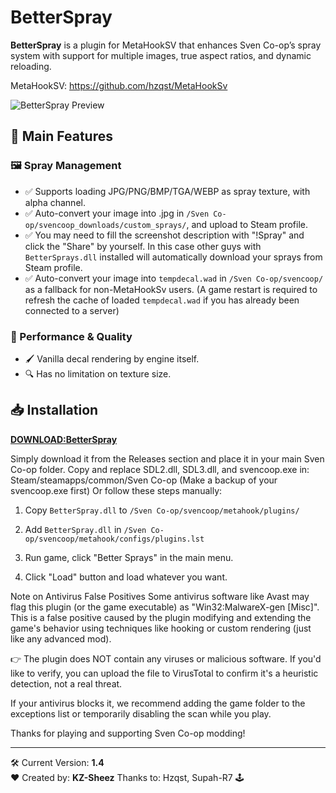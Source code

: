 # BetterSpray

**BetterSpray** is a plugin for MetaHookSV that enhances Sven Co-op’s spray system with support
for multiple images, true aspect ratios, and dynamic reloading.

MetaHookSV: https://github.com/hzqst/MetaHookSv

![BetterSpray Preview](https://raw.githubusercontent.com/KazamiiSC/BetterSpray-Sven-Coop/refs/heads/main/preview/render3.png)

## 🌟 Main Features

### 🖼️ Spray Management
- ✅ Supports loading JPG/PNG/BMP/TGA/WEBP as spray texture, with alpha channel.
- ✅ Auto-convert your image into .jpg in `/Sven Co-op/svencoop_downloads/custom_sprays/`, and upload to Steam profile. 
- ✅ You may need to fill the screenshot description with "!Spray" and click the "Share" by yourself. In this case other guys with `BetterSprays.dll` installed will automatically download your sprays from Steam profile.
- ✅ Auto-convert your image into `tempdecal.wad` in `/Sven Co-op/svencoop/` as a fallback for non-MetaHookSv users. (A game restart is required to refresh the cache of loaded `tempdecal.wad` if you has already been connected to a server)

### 🚀 Performance & Quality
- 🖌️ Vanilla decal rendering by engine itself.
- 🔍 Has no limitation on texture size.

## 📥 Installation

[**DOWNLOAD:BetterSpray**](https://github.com/KazamiiSC/BetterSpray-Sven-Coop/releases/download/BetterSpray/BetterSpray.Plugin.rar)

Simply download it from the Releases section and place it in your main Sven Co-op folder.
Copy and replace SDL2.dll, SDL3.dll, and svencoop.exe in:
Steam/steamapps/common/Sven Co-op
(Make a backup of your svencoop.exe first)
Or follow these steps manually:

1. Copy `BetterSpray.dll` to `/Sven Co-op/svencoop/metahook/plugins/`

2. Add `BetterSpray.dll` in `/Sven Co-op/svencoop/metahook/configs/plugins.lst`

3. Run game, click "Better Sprays" in the main menu.

4. Click "Load" button and load whatever you want.

 Note on Antivirus False Positives
Some antivirus software like Avast may flag this plugin (or the game executable) as "Win32:MalwareX-gen [Misc]". 
This is a false positive caused by the plugin modifying and extending the game's behavior 
using techniques like hooking or custom rendering (just like any advanced mod).

👉 The plugin does NOT contain any viruses or malicious software.
If you'd like to verify, you can upload the file to VirusTotal to confirm it's a heuristic detection, not a real threat.

If your antivirus blocks it, we recommend adding the game folder to 
the exceptions list or temporarily disabling the scan while you play.

Thanks for playing and supporting Sven Co-op modding!

---

🛠 Current Version: **1.4**  
❤️ Created by: **KZ-Sheez** Thanks to: Hzqst, Supah-R7 🕹️
